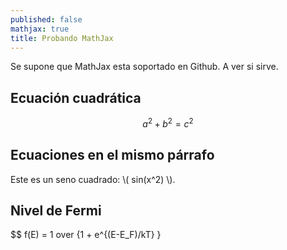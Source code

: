 ```yaml
---
published: false
mathjax: true
title: Probando MathJax
---
```

Se supone que MathJax esta soportado en Github. A ver si sirve.

## Ecuación cuadrática

$$a^2 + b^2 = c^2$$

## Ecuaciones en el mismo párrafo

Este es un seno cuadrado: \\( sin(x^2) \\).

## Nivel de Fermi

$$ f(E) = 1 over {1 + e^{(E-E_F)/kT} }


